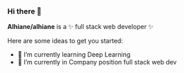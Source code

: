 ### Hi there 👋


**Alhiane/alhiane** is a ✨ full stack web developer ✨ 

Here are some ideas to get you started:

- 🌱 I’m currently learning Deep Learning
- 👯 I’m currently in Company position full stack web dev
